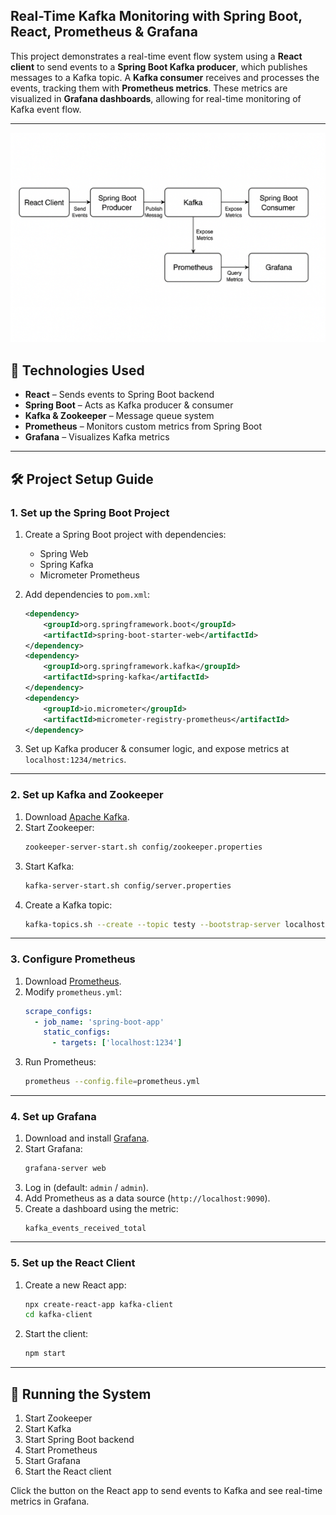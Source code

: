 
## Real-Time Kafka Monitoring with Spring Boot, React, Prometheus & Grafana

This project demonstrates a real-time event flow system using a **React client** to send events to a **Spring Boot Kafka producer**, which publishes messages to a Kafka topic. A **Kafka consumer** receives and processes the events, tracking them with **Prometheus metrics**. These metrics are visualized in **Grafana dashboards**, allowing for real-time monitoring of Kafka event flow.

---
![Project Flow Diagram](Kafka_lld.png)

## 🧩 Technologies Used
- **React** – Sends events to Spring Boot backend
- **Spring Boot** – Acts as Kafka producer & consumer
- **Kafka & Zookeeper** – Message queue system
- **Prometheus** – Monitors custom metrics from Spring Boot
- **Grafana** – Visualizes Kafka metrics

---

## 🛠 Project Setup Guide

### **1. Set up the Spring Boot Project**
1. Create a Spring Boot project with dependencies:
   - Spring Web
   - Spring Kafka
   - Micrometer Prometheus

2. Add dependencies to `pom.xml`:
   ```xml
   <dependency>
       <groupId>org.springframework.boot</groupId>
       <artifactId>spring-boot-starter-web</artifactId>
   </dependency>
   <dependency>
       <groupId>org.springframework.kafka</groupId>
       <artifactId>spring-kafka</artifactId>
   </dependency>
   <dependency>
       <groupId>io.micrometer</groupId>
       <artifactId>micrometer-registry-prometheus</artifactId>
   </dependency>
   ```

3. Set up Kafka producer & consumer logic, and expose metrics at `localhost:1234/metrics`.

---

### **2. Set up Kafka and Zookeeper**
1. Download [Apache Kafka](https://kafka.apache.org/downloads).
2. Start Zookeeper:
   ```bash
   zookeeper-server-start.sh config/zookeeper.properties
   ```
3. Start Kafka:
   ```bash
   kafka-server-start.sh config/server.properties
   ```
4. Create a Kafka topic:
   ```bash
   kafka-topics.sh --create --topic testy --bootstrap-server localhost:9092 --partitions 1 --replication-factor 1
   ```

---

### **3. Configure Prometheus**
1. Download [Prometheus](https://prometheus.io/download/).
2. Modify `prometheus.yml`:
   ```yaml
   scrape_configs:
     - job_name: 'spring-boot-app'
       static_configs:
         - targets: ['localhost:1234']
   ```
3. Run Prometheus:
   ```bash
   prometheus --config.file=prometheus.yml
   ```

---

### **4. Set up Grafana**
1. Download and install [Grafana](https://grafana.com/grafana/download).
2. Start Grafana:
   ```bash
   grafana-server web
   ```
3. Log in (default: `admin` / `admin`).
4. Add Prometheus as a data source (`http://localhost:9090`).
5. Create a dashboard using the metric:
   ```
   kafka_events_received_total
   ```

---

### **5. Set up the React Client**
1. Create a new React app:
   ```bash
   npx create-react-app kafka-client
   cd kafka-client
   ```
2. Start the client:
   ```bash
   npm start
   ```

---

## 🚀 Running the System
1. Start Zookeeper  
2. Start Kafka  
3. Start Spring Boot backend  
4. Start Prometheus  
5. Start Grafana  
6. Start the React client

Click the button on the React app to send events to Kafka and see real-time metrics in Grafana.

